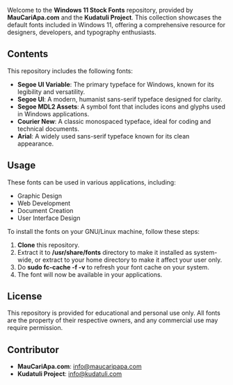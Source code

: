 Welcome to the **Windows 11 Stock Fonts** repository, provided by **MauCariApa.com** and the **Kudatuli Project**. This collection showcases the default fonts included in Windows 11, offering a comprehensive resource for designers, developers, and typography enthusiasts.

## Contents

This repository includes the following fonts:

- **Segoe UI Variable**: The primary typeface for Windows, known for its legibility and versatility.
- **Segoe UI**: A modern, humanist sans-serif typeface designed for clarity.
- **Segoe MDL2 Assets**: A symbol font that includes icons and glyphs used in Windows applications.
- **Courier New**: A classic monospaced typeface, ideal for coding and technical documents.
- **Arial**: A widely used sans-serif typeface known for its clean appearance.

## Usage

These fonts can be used in various applications, including:

- Graphic Design
- Web Development
- Document Creation
- User Interface Design

To install the fonts on your GNU/Linux machine, follow these steps:

1. **Clone** this repository.
2. Extract it to **/usr/share/fonts** directory to make it installed as system-wide, or extract to your home directory to make it affect your user only.
3. Do **sudo fc-cache -f -v** to refresh your font cache on your system.
4. The font will now be available in your applications.


## License

This repository is provided for educational and personal use only. All fonts are the property of their respective owners, and any commercial use may require permission.

## Contributor

- **MauCariApa.com**: [info@maucaripapa.com](mailto:info@maucaripapa.com)
- **Kudatuli Project**: [info@kudatuli.com](mailto:info@kudatuli.com)
